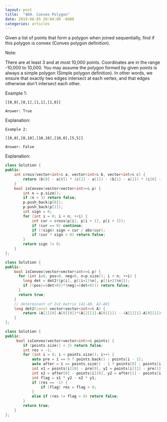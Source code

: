 ```yaml
---
layout: post
title:  "469. Convex Polygon"
date: 2019-08-05 20:04:00 -0400
categories: articles
---
```

Given a list of points that form a polygon when joined sequentially, find if this polygon is convex (Convex polygon definition).

Note:

There are at least 3 and at most 10,000 points.
Coordinates are in the range -10,000 to 10,000.
You may assume the polygon formed by given points is always a simple polygon (Simple polygon definition). In other words, we ensure that exactly two edges intersect at each vertex, and that edges otherwise don't intersect each other.
 

Example 1:
```
[[0,0],[0,1],[1,1],[1,0]]

Answer: True
```
Explanation:
```
Example 2:

[[0,0],[0,10],[10,10],[10,0],[5,5]]

Answer: False
```
Explanation:

```c++
class Solution {
public:
    int cross(vector<int>& a, vector<int>& b, vector<int>& c) {
        return (b[0] - a[0]) * (c[1] - a[1]) - (b[1] - a[1]) * (c[0] - a[0]);
    }
    bool isConvex(vector<vector<int>>& p) {
        int n = p.size();
        if (n < 3) return false;
        p.push_back(p[0]);
        p.push_back(p[1]);
        int sign = 0;
        for (int i = 0; i < n; ++i) {
            int cur = cross(p[i], p[i + 1], p[i + 2]);
            if (cur == 0) continue;
            if (!sign) sign = cur / abs(cur);
            if (cur * sign < 0) return false;
        }
        return sign != 0;
    }
};
```
```c++
class Solution {
public:
    bool isConvex(vector<vector<int>>& p) {
      for (int i=0, pos=0, neg=0, n=p.size(); i < n; ++i) {
        long det = det2({p[i], p[(i+1)%n], p[(i+2)%n]});
        if ((pos|=(det>0))*(neg|=(det<0))) return false;
      }    
      return true;
    }
    // determinant of 2x2 matrix [A1-A0, A2-A0]
    long det2(const vector<vector<int>>& A) {
    	return (A[1][0]-A[0][0])*(A[2][1]-A[0][1]) - (A[1][1]-A[0][1])*(A[2][0]-A[0][0]);
    }
};
```
```c++
class Solution {
public:
     bool isConvex(vector<vector<int>>& points) {
        if (points.size() < 3) return false;
        int res = -1;
        for (int i = 0; i < points.size(); i++) {
            auto pre = i == 0 ? points.back() : points[i - 1];
            auto after = i == points.size() - 1 ? points[0] : points[i + 1];
            int x1 = points[i][0] - pre[0], y1 = points[i][1] - pre[1];
            int x2 = after[0] - points[i][0], y2 = after[1] - points[i][1];
            int flag = x1 * y2 - x2 * y1;
            if (res == -1) {
                if (flag) res = flag > 0;
            }
            else if (res != flag > 0) return false;
        }
        return true;
    }
};
```
